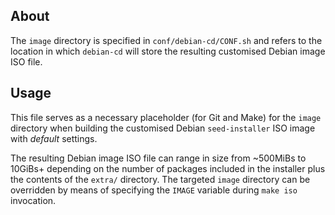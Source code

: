 ## About

The `image` directory is specified in `conf/debian-cd/CONF.sh` and refers to the
location in which `debian-cd` will store the resulting customised Debian image
ISO file.

## Usage

This file serves as a necessary placeholder (for Git and Make) for the `image`
directory when building the customised Debian `seed-installer` ISO image with
_default_ settings.

The resulting Debian image ISO file can range in size from ~500MiBs to 10GiBs+
depending on the number of packages included in the installer plus the contents
of the `extra/` directory. The targeted `image` directory can be overridden by
means of specifying the `IMAGE` variable during `make iso` invocation.
